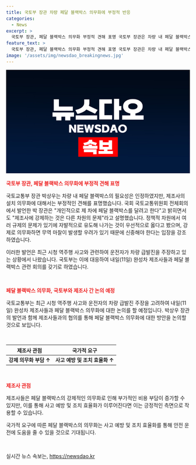 ```yaml
---
title: 국토부 장관 차량 페달 블랙박스 의무화에 부정적 반응
categories:
  - News
excerpt: >
  국토부 장관, 페달 블랙박스 의무화 부정적 견해 표명 국토부 장관은 차량 내 페달 블랙박스의 필요성은 인정하나 제조사의 의무화에 반대 입장을 밝혔다. 강제 의무화는 다른 문제 발생 우려와 무역 마찰 가능성 등을 고려해 신중해야 한다고 언급했다. 최근 역주행 사고 관련하여 내일 제조사들과 관련 회의 예정이다.
feature_text: >
  국토부 장관, 페달 블랙박스 의무화 부정적 견해 표명 국토부 장관은 차량 내 페달 블랙박스의 필요성은 인정하나 제조사의 의무화에 반대 입장을 밝혔다. 강제 의무화는 다른 문제 발생 우려와 무역 마찰 가능성 등을 고려해 신중해야 한다고 언급했다. 최근 역주행 사고 관련하여 내일 제조사들과 관련 회의 예정이다.
image: '/assets/img/newsdao_breakingnews.jpg'
---
```


<p><img src="/assets/img/newsdao_breakingnews.jpg" alt="bookingtag 속보" /></p>

<p><b><span style="color: #ee2323;">국토부 장관, 페달 블랙박스 의무화에 부정적 견해 표명</span></b></p>

<p>국토교통부 장관 박상우는 차량 내 페달 블랙박스의 필요성은 인정하였지만, 제조사의 설치 의무화에 대해서는 부정적인 견해를 표명했습니다. 국회 국토교통위원회 전체회의에서 발언한 박 장관은 "개인적으로 제 차에 페달 블랙박스를 달려고 한다"고 밝히면서도 "제조사에 강제하는 것은 다른 차원의 문제"라고 설명했습니다. 정책적 차원에서 여러 규제의 문제가 있기에 자발적으로 유도해 나가는 것이 우선적으로 옳다고 봤으며, 강제로 의무화하면 무역 마찰이 발생할 우려가 있기 때문에 신중해야 한다는 입장을 강조하였습니다.</p>

<p>이러한 발언은 최근 시청 역주행 사고와 관련하여 운전자가 차량 급발진을 주장하고 있는 상황에서 나왔습니다. 국토부는 이에 대응하여 내일(11일) 완성차 제조사들과 페달 블랙박스 관련 회의를 갖기로 하였습니다. </p>

<p data-ke-size="size16">&nbsp;</p>

<p><b><span style="color: #ee2323;">페달 블랙박스 의무화, 국토부와 제조사 간 논의 예정</span></b></p>

<p>국토교통부는 최근 시청 역주행 사고와 운전자의 차량 급발진 주장을 고려하여 내일(11일) 완성차 제조사들과 페달 블랙박스 의무화에 대한 논의를 할 예정입니다. 박상우 장관의 발언과 함께 제조사들과의 협의를 통해 페달 블랙박스 의무화에 대한 방안을 논의할 것으로 보입니다.</p>

<p data-ke-size="size16">&nbsp;</p>

<table>
<thead>
    <tr>
        <th>제조사 관점</th>
        <th>국가적 요구</th>
    </tr>
</thead>
<tbody>
    <tr>
        <td style="text-align: center; height: 17px;"><b>강제 의무화 부담 ↑</b></td>
        <td style="text-align: center; height: 17px;"><b>사고 예방 및 조치 효율화 ↑</b></td>
    </tr>
</tbody>
</table>

<p data-ke-size="size16">&nbsp;</p>

<p><b><span style="color: #ee2323;">제조사 관점</span></b></p>

<p>제조사들은 페달 블랙박스의 강제적인 의무화로 인해 부가적인 비용 부담이 증가할 수 있지만, 이를 통해 사고 예방 및 조치 효율화가 이루어진다면 이는 긍정적인 측면으로 작용할 수 있습니다.</p>

<p>국가적 요구에 따른 페달 블랙박스의 의무화는 사고 예방 및 조치 효율화를 통해 안전 운전에 도움을 줄 수 있을 것으로 기대됩니다.</p>

<p data-ke-size="size16">&nbsp;</p>
실시간 뉴스 속보는, <a href="https://newsdao.kr" rel="dofollow">https://newsdao.kr</a>


